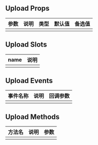 ## Upload Props

| 参数         |   说明         | 类型     | 默认值      | 备选值            |
| ----------- | ------------- | -------- | --------- | ---------------- |
|             |               |           |          |                  |

## Upload Slots

|   name  |      说明       |
|  ------  |    ---------   |
|          |                |

## Upload Events

|   事件名称   |    说明   |  回调参数  |
| -------    | --------- |  --------- |
|            |           |            |

## Upload Methods

|  方法名  |   说明   |   参数   |
| ------- | ------  |  ------  |
|         |         |          |

